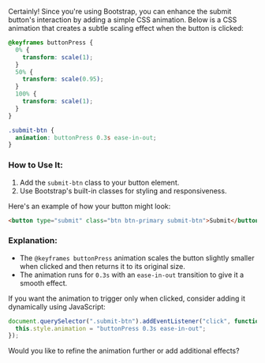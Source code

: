 Certainly! Since you're using Bootstrap, you can enhance the submit button's interaction by adding a simple CSS animation. Below is a CSS animation that creates a subtle scaling effect when the button is clicked:

```css
@keyframes buttonPress {
  0% {
    transform: scale(1);
  }
  50% {
    transform: scale(0.95);
  }
  100% {
    transform: scale(1);
  }
}

.submit-btn {
  animation: buttonPress 0.3s ease-in-out;
}
```

### How to Use It:
1. Add the `submit-btn` class to your button element.
2. Use Bootstrap's built-in classes for styling and responsiveness.

Here's an example of how your button might look:

```html
<button type="submit" class="btn btn-primary submit-btn">Submit</button>
```

### Explanation:
- The `@keyframes buttonPress` animation scales the button slightly smaller when clicked and then returns it to its original size.
- The animation runs for `0.3s` with an `ease-in-out` transition to give it a smooth effect.

If you want the animation to trigger only when clicked, consider adding it dynamically using JavaScript:

```js
document.querySelector(".submit-btn").addEventListener("click", function () {
  this.style.animation = "buttonPress 0.3s ease-in-out";
});
```

Would you like to refine the animation further or add additional effects?